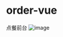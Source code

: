 # order-vue
点餐前台
![image](https://user-images.githubusercontent.com/63947751/221395018-22eb7512-5eb9-45be-a1a3-6d005c3dced3.png)
